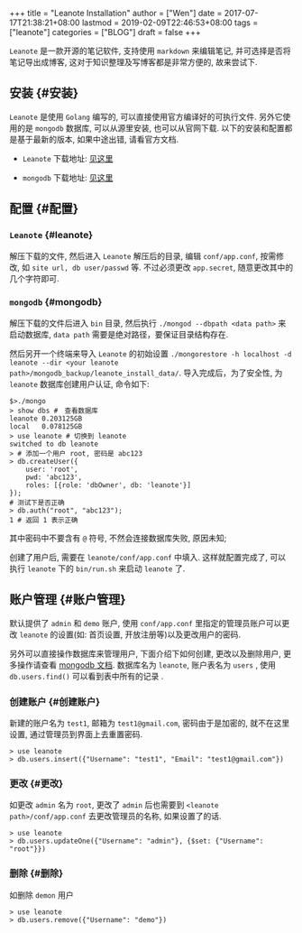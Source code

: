 +++
title = "Leanote Installation"
author = ["Wen"]
date = 2017-07-17T21:38:21+08:00
lastmod = 2019-02-09T22:46:53+08:00
tags = ["leanote"]
categories = ["BLOG"]
draft = false
+++

`Leanote` 是一款开源的笔记软件, 支持使用 `markdown` 来编辑笔记, 并可选择是否将笔记导出成博客, 这对于知识整理及写博客都是非常方便的, 故来尝试下.


## 安装 {#安装}

`Leanote` 是使用 `Golang` 编写的, 可以直接使用官方编译好的可执行文件.
另外它使用的是 `mongodb` 数据库, 可以从源里安装, 也可以从官网下载.
以下的安装和配置都是基于最新的版本, 如果中途出错, 请看官方文档.

-   `Leanote` 下载地址: [见这里](http://leanote.org/#download)

-   `mongodb` 下载地址: [见这里](https://www.mongodb.com/download-center)


## 配置 {#配置}


### `Leanote` {#leanote}

解压下载的文件, 然后进入 `Leanote` 解压后的目录, 编辑 `conf/app.conf`, 按需修改, 如 `site url, db user/passwd` 等.
不过必须更改 `app.secret`, 随意更改其中的几个字符即可.


### `mongodb` {#mongodb}

解压下载的文件后进入 `bin` 目录, 然后执行 `./mongod --dbpath <data path>` 来启动数据库, `data path` 需要是绝对路径，要保证目录结构存在.

然后另开一个终端来导入 `Leanote` 的初始设置 `./mongorestore -h localhost -d leanote --dir <your leanote path>/mongodb_backup/leanote_install_data/`.
导入完成后，为了安全性, 为 `leanote` 数据库创建用户认证, 命令如下:

```shell
$>./mongo
> show dbs #　查看数据库
leanote	0.203125GB
local	0.078125GB
> use leanote # 切换到 leanote
switched to db leanote
> # 添加一个用户 root, 密码是 abc123
> db.createUser({
    user: 'root',
    pwd: 'abc123',
    roles: [{role: 'dbOwner', db: 'leanote'}]
});
# 测试下是否正确
> db.auth("root", "abc123");
1 # 返回 1 表示正确
```

其中密码中不要含有 `@` 符号, 不然会连接数据库失败, 原因未知;

创建了用户后, 需要在 `leanote/conf/app.conf` 中填入. 这样就配置完成了, 可以执行 `leanote` 下的 `bin/run.sh` 来启动 `leanote` 了.


## 账户管理 {#账户管理}

默认提供了 `admin` 和 `demo` 账户, 使用 `conf/app.conf` 里指定的管理员账户可以更改 `leanote` 的设置(如: 首页设置, 开放注册等)以及更改用户的密码.

另外可以直接操作数据库来管理用户, 下面介绍下如何创建, 更改以及删除用户, 更多操作请查看 [mongodb 文档](http://docs.mongoing.com/manual-zh/crud.html).
数据库名为 `leanote`, 账户表名为 `users` , 使用 `db.users.find()` 可以看到表中所有的记录 .


### 创建账户 {#创建账户}

新建的账户名为 `test1`, 邮箱为 `test1@gmail.com`, 密码由于是加密的, 就不在这里设置, 通过管理员到界面上去重置密码.

```shell
> use leanote
> db.users.insert({"Username": "test1", "Email": "test1@gmail.com"})
```


### 更改 {#更改}

如更改 `admin` 名为 `root`, 更改了 `admin` 后也需要到 `<leanote path>/conf/app.conf` 去更改管理员的名称, 如果设置了的话.

```shell
> use leanote
> db.users.updateOne({"Username": "admin"}, {$set: {"Username": "root"}})
```


### 删除 {#删除}

如删除 `demon` 用户

```shell
> use leanote
> db.users.remove({"Username": "demo"})
```
